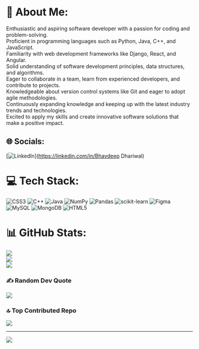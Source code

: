 # 💫 About Me:
Enthusiastic and aspiring software developer with a passion for coding and problem-solving.<br>Proficient in programming languages such as Python, Java, C++, and JavaScript.<br>Familiarity with web development frameworks like Django, React, and Angular.<br>Solid understanding of software development principles, data structures, and algorithms.<br>Eager to collaborate in a team, learn from experienced developers, and contribute to projects.<br>Knowledgeable about version control systems like Git and eager to adopt agile methodologies.<br>Continuously expanding knowledge and keeping up with the latest industry trends and technologies.<br>Excited to apply my skills and create innovative software solutions that make a positive impact.


## 🌐 Socials:
[![LinkedIn](https://img.shields.io/badge/LinkedIn-%230077B5.svg?logo=linkedin&logoColor=white)](https://linkedin.com/in/Bhavdeep Dhariwal) 

# 💻 Tech Stack:
![CSS3](https://img.shields.io/badge/css3-%231572B6.svg?style=flat&logo=css3&logoColor=white) ![C++](https://img.shields.io/badge/c++-%2300599C.svg?style=flat&logo=c%2B%2B&logoColor=white) ![Java](https://img.shields.io/badge/java-%23ED8B00.svg?style=flat&logo=java&logoColor=white) ![NumPy](https://img.shields.io/badge/numpy-%23013243.svg?style=flat&logo=numpy&logoColor=white) ![Pandas](https://img.shields.io/badge/pandas-%23150458.svg?style=flat&logo=pandas&logoColor=white) ![scikit-learn](https://img.shields.io/badge/scikit--learn-%23F7931E.svg?style=flat&logo=scikit-learn&logoColor=white) 	![Figma](https://img.shields.io/badge/figma-%23F24E1E.svg?style=flat&logo=figma&logoColor=white) ![MySQL](https://img.shields.io/badge/mysql-%2300f.svg?style=flat&logo=mysql&logoColor=white) ![MongoDB](https://img.shields.io/badge/MongoDB-%234ea94b.svg?style=flat&logo=mongodb&logoColor=white) ![HTML5](https://img.shields.io/badge/html5-%23E34F26.svg?style=flat&logo=html5&logoColor=white)
# 📊 GitHub Stats:
![](https://github-readme-stats.vercel.app/api?username=Bhavdeep0106&theme=tokyonight&hide_border=false&include_all_commits=true&count_private=true)<br/>
![](https://github-readme-streak-stats.herokuapp.com/?user=Bhavdeep0106&theme=tokyonight&hide_border=false)<br/>
![](https://github-readme-stats.vercel.app/api/top-langs/?username=Bhavdeep0106&theme=tokyonight&hide_border=false&include_all_commits=true&count_private=true&layout=compact)

### ✍️ Random Dev Quote
![](https://quotes-github-readme.vercel.app/api?type=vetical&theme=tokyonight)

### 🔝 Top Contributed Repo
![](https://github-contributor-stats.vercel.app/api?username=Bhavdeep0106&limit=5&theme=tokyonight&combine_all_yearly_contributions=true)

---
[![](https://visitcount.itsvg.in/api?id=Bhavdeep0106&icon=2&color=6)](https://visitcount.itsvg.in)

<!-- Proudly created with GPRM ( https://gprm.itsvg.in ) -->
